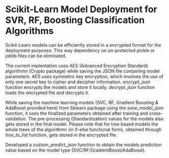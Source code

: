 # Scikit-Learn Model Deployment for SVR, RF, Boosting Classification Algorithms
Scikit-Learn models can be efficiently stored in a encrypted format for the deployment purposes. This way dependency on un-protected pickle or joblib files can be eliminated. 

The current implentation uses AES (Advanced Encryption Standard) algorithmn (Crypto package) while saving the JSON file containing model parameters. AES uses symmetric key encryption, which involves the use of only one secret key to cipher and decipher information. *encrypt_json* function encrypts the models and store it locally. *decrypt_json* function loads the encrypted file and decrypts it. 

While saving the machine learning models (SVC, RF, Gradient Boosting & AdaBoost provided here) from Sklearn package using the *save_model_json* function, it uses the finalized parameters obtained after training and cross-validation. The pre-processing (Standardization) values for the models also gets stored in the final model. Please note that for tree based models the whole trees of the algorithmn (in if-else functional form),  obtained through *tree_to_list* function, gets stored in the encrypted file.

Developed a *custom_predict_json* function to obtain the models prediction value based on the model type (SVC/RF/GradientBoost/AdaBoost).
